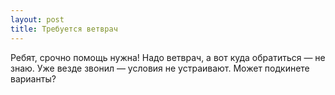 ```yaml
---
layout: post 
title: Требуется ветврач 
--- 
```

Ребят, срочно помощь нужна! Надо ветврач, а вот куда обратиться — не знаю. Уже везде звонил — условия не устраивают. Может подкинете варианты?